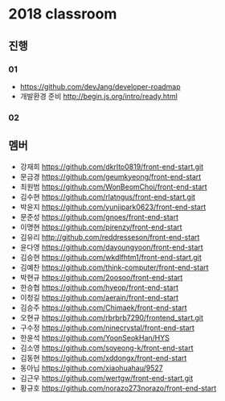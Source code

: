 # 2018 classroom

## 진행 

### 01

- https://github.com/devJang/developer-roadmap
- 개발환경 준비 http://begin.js.org/intro/ready.html 

### 02


## 멤버

- 강재희 https://github.com/dkrlto0819/front-end-start.git
- 문금경 https://github.com/geumkyeong/front-end-start
- 최원범 https://github.com/WonBeomChoi/front-end-start
- 김수현 https://github.com/rlatngus/front-end-start.git
- 박윤지 https://github.com/yunjipark0623/front-end-start 
- 문준성 https://github.com/gnoes/front-end-start
- 이명현 https://github.com/pirenzy/front-end-start
- 김유리 http://github.com/reddresseson/front-end-start
- 윤다영 https://github.com/dayoungyoon/front-end-start
- 김승현 https://github.com/wkdlfhtm1/front-end-start.git 
- 김예찬 https://github.com/think-computer/front-end-start
- 박현규 https://github.com/2oosoo/front-end-start
- 한승협 https://github.com/hyeop/front-end-start
- 이청길 https://github.com/aerain/front-end-start
- 김승주 https://github.com/Chimaek/front-end-start
- 오현규 https://github.com/rbrbrb7290/frontend_start.git 
- 구수정 https://github.com/ninecrystal/front-end-start
- 한윤석 https://github.com/YoonSeokHan/HYS
- 김소영 https://github.com/soyeong-k/front-end-start
- 김동현 https://github.com/xddongx/front-end-start 
- 동아닙 https://github.com/xiaohuahau/9527
- 김근우 https://github.com/wertgw/front-end-start.git
- 황규호 https://github.com/norazo273norazo/front-end-start 
